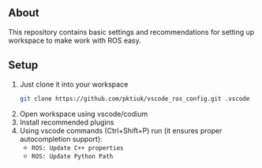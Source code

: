 ## About
This repository contains basic settings and recommendations for setting up workspace to make work with ROS easy. 


## Setup

1. Just clone it into your workspace
    ```bash
    git clone https://github.com/pktiuk/vscode_ros_config.git .vscode
    ```
2. Open workspace using vscode/codium
3. Install recommended plugins
4. Using vscode commands (Ctrl+Shift+P) run (it ensures proper autocompletion support):
    - `ROS: Update C++ properties`
    - `ROS: Update Python Path`